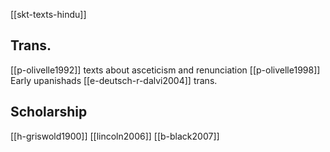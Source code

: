 [[skt-texts-hindu]]

## Trans.
[[p-olivelle1992]] texts about asceticism and renunciation
[[p-olivelle1998]] Early upanishads
[[e-deutsch-r-dalvi2004]] trans.
## Scholarship
[[h-griswold1900]]
[[lincoln2006]]
[[b-black2007]]



